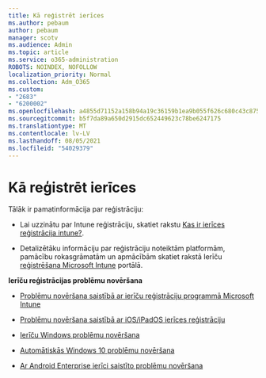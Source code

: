 ```yaml
---
title: Kā reģistrēt ierīces
ms.author: pebaum
author: pebaum
manager: scotv
ms.audience: Admin
ms.topic: article
ms.service: o365-administration
ROBOTS: NOINDEX, NOFOLLOW
localization_priority: Normal
ms.collection: Adm_O365
ms.custom:
- "2683"
- "6200002"
ms.openlocfilehash: a4855d71152a158b94a19c36159b1ea9b055f626c680c43c875de1f258329c96
ms.sourcegitcommit: b5f7da89a650d2915dc652449623c78be6247175
ms.translationtype: MT
ms.contentlocale: lv-LV
ms.lasthandoff: 08/05/2021
ms.locfileid: "54029379"
---
```

# <a name="how-to-enroll-devices"></a>Kā reģistrēt ierīces

Tālāk ir pamatinformācija par reģistrāciju:

- Lai uzzinātu par Intune reģistrāciju, skatiet rakstu [Kas ir ierīces reģistrācija intune?](https://docs.microsoft.com/mem/intune/enrollment/device-enrollment).

- Detalizētāku informāciju par reģistrāciju noteiktām platformām, pamācību rokasgrāmatām un apmācībām skatiet rakstā Ierīču [reģistrēšana Microsoft Intune](https://docs.microsoft.com/mem/intune/enrollment/) portālā.

**Ierīču reģistrācijas problēmu novēršana**

- [Problēmu novēršana saistībā ar ierīču reģistrāciju programmā Microsoft Intune](https://docs.microsoft.com/mem/intune/enrollment/troubleshoot-device-enrollment-in-intune)

- [Problēmu novēršana saistībā ar iOS/iPadOS ierīces reģistrāciju](https://docs.microsoft.com/mem/intune/enrollment/troubleshoot-ios-enrollment-errors)

- [Ierīču Windows problēmu novēršana](https://docs.microsoft.com/mem/intune/enrollment/troubleshoot-windows-enrollment-errors)

- [Automātiskās Windows 10 problēmu novēršana](https://docs.microsoft.com/mem/intune/enrollment/troubleshoot-windows-auto-enrollment)

- [Ar Android Enterprise ierīci saistīto problēmu novēršana](https://docs.microsoft.com/mem/intune/enrollment/troubleshoot-android-enrollment)


